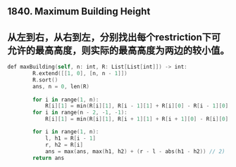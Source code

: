 ## 1840. Maximum Building Height
## 从左到右，从右到左，分别找出每个restriction下可允许的最高高度，则实际的最高高度为两边的较小值。

```swift
def maxBuilding(self, n: int, R: List[List[int]]) -> int:
        R.extend([[1, 0], [n, n - 1]])
        R.sort()
        ans, n = 0, len(R)
        
        for i in range(1, n):
            R[i][1] = min(R[i][1], R[i - 1][1] + R[i][0] - R[i - 1][0])
        for i in range(n - 2, -1, -1):
            R[i][1] = min(R[i][1], R[i + 1][1] + R[i + 1][0] - R[i][0])

        for i in range(1, n):
            l, h1 = R[i - 1]
            r, h2 = R[i]
            ans = max(ans, max(h1, h2) + (r - l - abs(h1 - h2)) // 2)
        return ans
```
